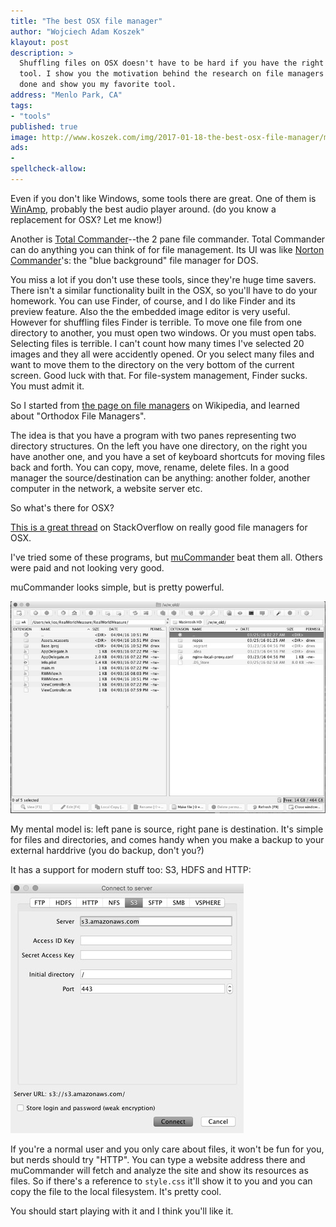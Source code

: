 ```yaml
---
title: "The best OSX file manager"
author: "Wojciech Adam Koszek"
klayout: post
description: >
  Shuffling files on OSX doesn't have to be hard if you have the right
  tool. I show you the motivation behind the research on file managers I've
  done and show you my favorite tool.
address: "Menlo Park, CA"
tags:
- "tools"
published: true
image: http://www.koszek.com/img/2017-01-18-the-best-osx-file-manager/mucommander_75p.jpg
ads:
-
spellcheck-allow:
---
```


Even if you don't like Windows, some tools there are great. One of them is 
[WinAmp][], probably the best audio player around. (do you know a replacement
for OSX? Let me know!)

Another is [Total Commander][]--the 2 pane file commander. Total Commander
can do anything you can think of for file management.
Its UI was like [Norton Commander][]'s: the
"blue background" file manager for DOS.

You miss a lot if you don't use these tools, since they're huge time savers.
There isn't a similar functionality built in the OSX, so you'll have to do
your homework. You can use Finder, of course, and I do like Finder and its
preview feature. Also the the embedded image editor is very useful. However
for shuffling files Finder is terrible. To move one file from one directory
to another, you must open two windows. Or you must open tabs. Selecting
files is terrible. I can't count how many times I've selected 20 images and
they all were accidently opened. Or you select many files and want to move
them to the directory on the very bottom of the current screen. Good luck
with that. For file-system management, Finder sucks. You must admit it.

So I started from [the page on file managers][] on Wikipedia, and learned
about "Orthodox File Managers".

The idea is that you have a program with two panes representing two
directory structures.  On the left you have one directory, on the right you
have another one, and you have a set of keyboard shortcuts for moving files
back and forth. You can copy, move, rename, delete files. In a good manager
the source/destination can be anything: another folder, another computer in
the network, a website server etc.

So what's there for OSX?

[This is a great thread][] on StackOverflow on really good file managers for OSX.

I've tried some of these programs, but [muCommander][] beat them all. Others
were paid and not looking very good.

muCommander looks simple, but is pretty powerful.

![MuCommander screenshot](/img/2017-01-18-the-best-osx-file-manager/mucommander_75p.jpg "MuCommander")

My mental model is: left pane is source, right pane is destination. It's
simple for files and directories, and comes handy when you make a backup to
your external harddrive (you do backup, don't you?)

It has a support for modern stuff too: S3, HDFS and HTTP:

![MuCommander screenshot 2](/img/2017-01-18-the-best-osx-file-manager/mucommander_functions_75p.jpg "MuCommander 2")

If you're a normal user and you only care about files, it won't be fun for
you, but nerds should try "HTTP". You can type a website address there and
muCommander will fetch and analyze the site and show its resources as files.
So if there's a reference to `style.css` it'll show it to you and you can
copy the file to the local filesystem. It's pretty cool.

You should start playing with it and I think you'll like it.

[This is a great thread]: http://apple.stackexchange.com/questions/10097/what-orthodox-file-manager-for-os-x-could-i-use
[WinAmp]: http://www.winamp.com
[Total Commander]: https://www.ghisler.com
[Norton Commander]: https://en.wikipedia.org/wiki/Norton_Commander
[the page on file managers]: https://en.wikipedia.org/wiki/File_manager
[muCommander]: http://www.mucommander.com
